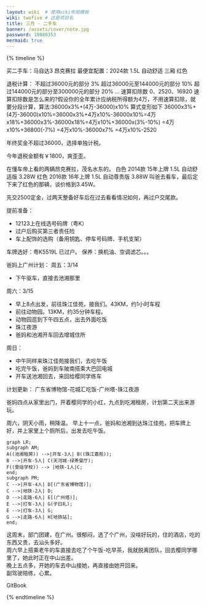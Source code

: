 ```yaml
---
layout: wiki  # 使用wiki布局模板
wiki: twofive # 这是项目名
title: 三月 - 二手车
banner: /assets/cover/note.jpg
password: 10080353
mermaid: true
---
```


{% timeline %}

<!-- node 2025.03.03 -->
买二手车：马自达3 昂克赛拉
最便宜配置：2024款 1.5L 自动舒适 三厢 红色

<!-- node 2025.03.04 -->
退税计算：
不超过36000元的部分 3%
超过36000元至144000元的部分 10%
超过144000元的部分至300000元的部分 20%
...
速算扣除数
0、2520、16920
速算扣除数是怎么来的?假设你的全年累计应纳税所得额为4万，不用速算扣除，就要分段计算，算法:36000x3%+(4万-36000)x10%
算式变形如下
36000x3%+(4万-36000)x10%=36000x3%+4万x10%-36000x10%=4万x18%+36000x3%-36000x18%=4万x10%+36000x(3%-10%)
=4万x10%+36800(-7%)
=4万x10%-36000x7%
=4万x10%-2520

年终奖金不超过36000，选择单独计税。

今年退税金额有￥1800，爽歪歪。

<!-- node 2025.03.05 -->
在懂车帝上看的两辆昂克赛拉，茂名水东的。
白色 2014款 15年上牌 1.5L 自动舒适版 3.28W
红色 2016款 16年上牌 1.5L 自动尊贵版 3.88W
叫爸去看车，最后定下来了红色的那辆，谈价格到3.45W。

先交2500定金，过两天整备好车后在过去看看情况如何，再过户交尾款。

提前准备：
- 12123上在线选号码牌（粤K）
- 过户后购买第三者责任险
- 车上配饰的选购（备用钥匙、停车号码牌、手机支架）

<!-- node 2025.03.10 -->
车牌选好：粤K5519L
已过户。
保养：换机油、空调滤芯。。。

<!-- node 2025.03.12 -->
爸妈上广州计划：
周五：3/14
- 下午驱车，直接去池湘那里

周六：3/15
- 早上8点出发，前往珠江佳苑，接我们。43KM，约1小时车程
- 前往动物园。13KM，约35分钟车程。
- 动物园逛到下午四五点，出去外面吃饭
- 珠江夜游
- 爸妈和池湘开车回去增城住所

周日：
- 中午同样来珠江佳苑接我们，去吃午饭
- 吃完午饭，爸妈到车陂南搭乘大巴回电城
- 开车送池湘回去，来回给樱同学练车

<!-- node 2025.03.14 -->
计划更新：
广东省博物馆-花城汇吃饭-广州塔-珠江夜游

<!-- node 2025.03.14 -->
爸妈四点从家里出门，开着樱同学的小红，九点到吃湘租房，计划第二天出来游玩。

<!-- node 2025.03.15 -->
周六，阴天小雨，稍降温。
早上十一点，爸妈和池湘到达珠江佳苑，把车牌上好，并上家里上个厕所后，出发去吃午饭。
```mermaid
graph LR;
subgraph AM;
A((池湘租房)) -->|开车-3人| B((珠江嘉苑));
B -->|开车-5人| C(天河城-绿茶餐厅);
F((雯瑶学校)) --> |地铁-1人|C;
end;
subgraph PM;
C -->|开车-4人| D[(广东省博物馆)];
C -->|地铁-2人| D;
D -->|走路-6人| E[(广州塔)];
E -->|打车-3人| G(子曰礼);
E -->|打车-3人| G;
G -->|走路-6人| H[地铁站];
end;
```

<!-- node 2025.03.22 -->
这周末，部门团建，在广州。很郁闷，选了个广州，没啥好玩的，住的酒店，吃的东西又贵，去汕头多好。  
周六早上搭乘老牛的车直接去吃了个午饭-吃早茶，我就脱离团队，回去樱同学哪里了，她此时正在中山出差。  
晚上五点多，开她的车去中山接她，再直接由她开回来。  
副驾驶陪练，心累。

<!-- node 2025.03.27 -->
GitBook

{% endtimeline %}


